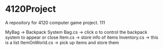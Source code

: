 # 4120Project
A repository for 4120 computer game project.
111

MyBag -> Backpack System
Bag.cs -> click o to control the backpack system to appear or close
Item.cs -> store info of items
Inventory.cs -> this is a list
ItemOnWorld.cs -> pick up items and store them
